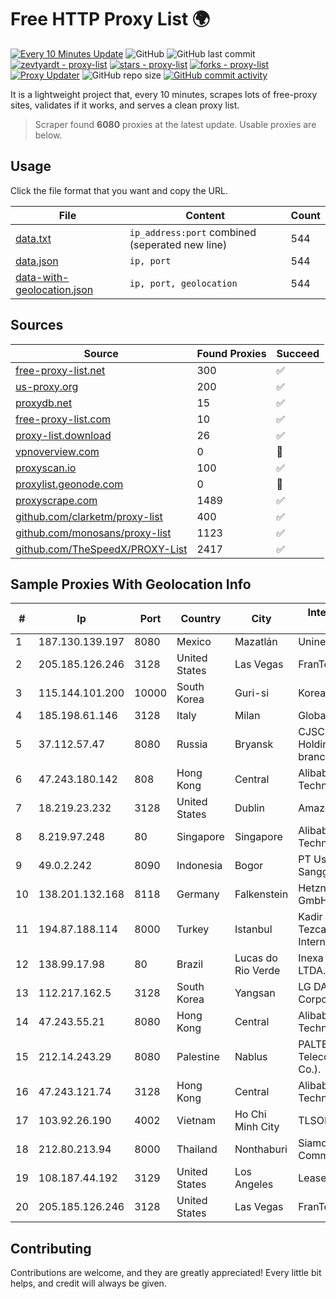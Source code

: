 
# Free HTTP Proxy List 🌍

[![Every 10 Minutes Update](https://github.com/mertguvencli/http-proxy-list/actions/workflows/main.yml/badge.svg?branch=main)](https://github.com/mertguvencli/http-proxy-list/actions/workflows/main.yml)
![GitHub](https://img.shields.io/github/license/mertguvencli/http-proxy-list)
![GitHub last commit](https://img.shields.io/github/last-commit/mertguvencli/http-proxy-list)
[![zevtyardt - proxy-list](https://img.shields.io/static/v1?label=zevtyardt&message=proxy-list&color=blue&logo=github)](https://github.com/zevtyardt/proxy-list "Go to GitHub repo")
[![stars - proxy-list](https://img.shields.io/github/stars/zevtyardt/proxy-list?style=social)](https://github.com/zevtyardt/proxy-list)
[![forks - proxy-list](https://img.shields.io/github/forks/zevtyardt/proxy-list?style=social)](https://github.com/zevtyardt/proxy-list)
[![Proxy Updater](https://github.com/zevtyardt/proxy-list/workflows/Proxy%20Updater/badge.svg)](https://github.com/zevtyardt/proxy-list/actions?query=workflow:"Proxy+Updater")
![GitHub repo size](https://img.shields.io/github/repo-size/zevtyardt/proxy-list)
[![GitHub commit activity](https://img.shields.io/github/commit-activity/m/zevtyardt/proxy-list?logo=commits)](https://github.com/zevtyardt/proxy-list/commits/main)

It is a lightweight project that, every 10 minutes, scrapes lots of free-proxy sites, validates if it works, and serves a clean proxy list.

> Scraper found **6080** proxies at the latest update. Usable proxies are below.

## Usage

Click the file format that you want and copy the URL.

|File|Content|Count|
|----|-------|-----|
|[data.txt](https://raw.githubusercontent.com/mertguvencli/http-proxy-list/main/proxy-list/data.txt)|`ip_address:port` combined (seperated new line)|544|
|[data.json](https://raw.githubusercontent.com/mertguvencli/http-proxy-list/main/proxy-list/data.json)|`ip, port`|544|
|[data-with-geolocation.json](https://raw.githubusercontent.com/mertguvencli/http-proxy-list/main/proxy-list/data-with-geolocation.json)|`ip, port, geolocation`|544|

## Sources

|Source|Found Proxies|Succeed|
|------|-------------|-------|
|[free-proxy-list.net](https://free-proxy-list.net)|300|✅|
|[us-proxy.org](https://www.us-proxy.org)|200|✅|
|[proxydb.net](http://proxydb.net)|15|✅|
|[free-proxy-list.com](https://free-proxy-list.com/?page=&port=&type%5B%5D=http&type%5B%5D=https&up_time=0&search=Search)|10|✅|
|[proxy-list.download](https://www.proxy-list.download/HTTP)|26|✅|
|[vpnoverview.com](https://vpnoverview.com/privacy/anonymous-browsing/free-proxy-servers)|0|🚫|
|[proxyscan.io](https://www.proxyscan.io)|100|✅|
|[proxylist.geonode.com](https://proxylist.geonode.com/api/proxy-list?limit=300&page=1&sort_by=lastChecked&sort_type=desc&protocols=http,https)|0|🚫|
|[proxyscrape.com](https://api.proxyscrape.com/v2/?request=displayproxies&protocol=http&timeout=10000&country=all&ssl=all&anonymity=all)|1489|✅|
|[github.com/clarketm/proxy-list](https://raw.githubusercontent.com/clarketm/proxy-list/master/proxy-list-raw.txt)|400|✅|
|[github.com/monosans/proxy-list](https://raw.githubusercontent.com/monosans/proxy-list/main/proxies/http.txt)|1123|✅|
|[github.com/TheSpeedX/PROXY-List](https://raw.githubusercontent.com/TheSpeedX/PROXY-List/master/http.txt)|2417|✅|


## Sample Proxies With Geolocation Info

|#|Ip|Port|Country|City|Internet Service Provider|
|-|--|----|-------|----|-------------------------|
|1|187.130.139.197|8080|Mexico|Mazatlán|Uninet S.A. de C.V.|
|2|205.185.126.246|3128|United States|Las Vegas|FranTech Solutions|
|3|115.144.101.200|10000|South Korea|Guri-si|Korea Telecom|
|4|185.198.61.146|3128|Italy|Milan|Global Router LLC|
|5|37.112.57.47|8080|Russia|Bryansk|CJSC "ER-Telecom Holding" Bryansk branch|
|6|47.243.180.142|808|Hong Kong|Central|Alibaba (US) Technology Co., Ltd.|
|7|18.219.23.232|3128|United States|Dublin|Amazon.com, Inc.|
|8|8.219.97.248|80|Singapore|Singapore|Alibaba (US) Technology Co., Ltd.|
|9|49.0.2.242|8090|Indonesia|Bogor|PT Usaha Adi Sanggoro|
|10|138.201.132.168|8118|Germany|Falkenstein|Hetzner Online GmbH|
|11|194.87.188.114|8000|Turkey|Istanbul|Kadir Huseyin Tezcan Nosspeed Internet Teknolojileri|
|12|138.99.17.98|80|Brazil|Lucas do Rio Verde|Inexa Tecnologia LTDA.|
|13|112.217.162.5|3128|South Korea|Yangsan|LG DACOM Corporation|
|14|47.243.55.21|8080|Hong Kong|Central|Alibaba (US) Technology Co., Ltd.|
|15|212.14.243.29|8080|Palestine|Nablus|PALTEL (Palestine Telecommunications Co.).|
|16|47.243.121.74|3128|Hong Kong|Central|Alibaba (US) Technology Co., Ltd.|
|17|103.92.26.190|4002|Vietnam|Ho Chi Minh City|TLSOFT|
|18|212.80.213.94|8000|Thailand|Nonthaburi|Siamdata Communication Co.|
|19|108.187.44.192|3129|United States|Los Angeles|Leaseweb USA, Inc.|
|20|205.185.126.246|3128|United States|Las Vegas|FranTech Solutions|



## Contributing

Contributions are welcome, and they are greatly appreciated! Every
little bit helps, and credit will always be given.

